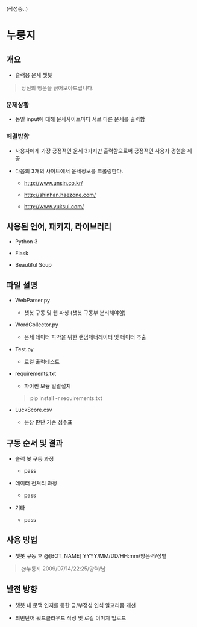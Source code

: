 (작성중..)

# 누룽지

## 개요

- 슬랙용 운세 챗봇

> 당신의 행운을 긁어모아드립니다.

### 문제상황 

- 동일 input에 대해 운세사이트마다 서로 다른 운세를 출력함

### 해결방향

- 사용자에게 가장 긍정적인 운세 3가지만 출력함으로써 긍정적인 사용자 경험을 제공

- 다음의 3개의 사이트에서 운세정보를 크롤링한다.

  - http://www.unsin.co.kr/

  - http://shinhan.haezone.com/

  - http://www.yuksul.com/

## 사용된 언어, 패키지, 라이브러리

- Python 3

- Flask

- Beautiful Soup

## 파일 설명

- WebParser.py
  - 챗봇 구동 및 웹 파싱 (챗봇 구동부 분리해야함)
  
- WordCollector.py
  - 운세 데이터 파악을 위한 랜덤제너레이터 및 데이터 추출
  
- Test.py
  - 로컬 출력테스트

- requirements.txt
  - 파이썬 모듈 일괄설치
  > pip install -r requirements.txt

- LuckScore.csv
  - 문장 판단 기준 점수표

## 구동 순서 및 결과

- 슬랙 봇 구동 과정
  -  pass

- 데이터 전처리 과정 
  -  pass
  
- 기타
  -  pass
  
## 사용 방법

- 챗봇 구동 후 @[BOT_NAME] YYYY/MM/DD/HH:mm/양음력/성별

> @누룽지 2009/07/14/22:25/양력/남

## 발전 방향

- 챗봇 내 문맥 인지를 통한 긍/부정성 인식 알고리즘 개선

- 최빈단어 워드클라우드 작성 및 로컬 이미지 업로드
